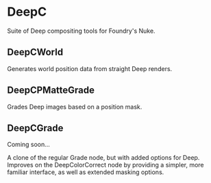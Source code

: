 # DeepC

Suite of Deep compositing tools for Foundry's Nuke.

## DeepCWorld

Generates world position data from straight Deep renders.

## DeepCPMatteGrade

Grades Deep images based on a position mask.

## DeepCGrade

Coming soon...

A clone of the regular Grade node, but with added options for Deep. Improves on the DeepColorCorrect node by providing a simpler, more familiar interface, as well as extended masking options.
